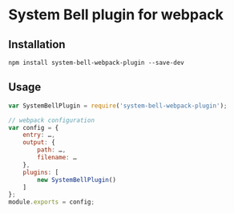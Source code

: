 # System Bell plugin for webpack

## Installation

	npm install system-bell-webpack-plugin --save-dev

## Usage

```js
var SystemBellPlugin = require('system-bell-webpack-plugin');

// webpack configuration
var config = {
	entry: …,
	output: {
		path: …,
		filename: …
	},
	plugins: [
		new SystemBellPlugin()
	]
};
module.exports = config;
```
